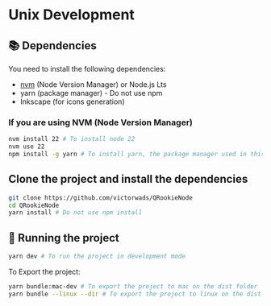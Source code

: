 # Unix Development

## 📚 Dependencies

You need to install the following dependencies:
- [nvm](https://github.com/nvm-sh/nvm?tab=readme-ov-file#install--update-script) (Node Version Manager) or Node.js Lts
- yarn (package manager) - Do not use npm
- Inkscape (for icons generation)

### If you are using NVM (Node Version Manager)

```bash
nvm install 22 # To install node 22
nvm use 22
npm install -g yarn # To install yarn, the package manager used in this project
```

## Clone the project and install the dependencies

```bash
git clone https://github.com/victorwads/QRookieNode
cd QRookieNode
yarn install # Do not use npm install
```

## 🚀 Running the project
```bash
yarn dev # To run the project in development mode
```

To Export the project:

```bash
yarn bundle:mac-dev # To export the project to mac on the dist folder
yarn bundle --linux --dir # To export the project to linux on the dist folder
```
